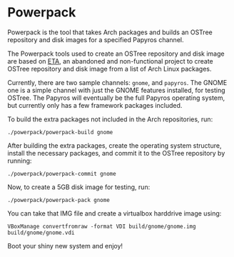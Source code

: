 Powerpack
=========

Powerpack is the tool that takes Arch packages and builds an OSTree repository
and disk images for a specified Papyros channel.

The Powerpack tools used to create an OSTree repository and disk image are based
on [ETA](https://github.com/ayopa/eta/), an abandoned and non-functional project
to create OSTree repository and disk image from a list of Arch Linux packages.

Currently, there are two sample channels: `gnome`, and `papyros`. The GNOME one
is a simple channel with just the GNOME features installed, for testing OSTree.
The Papyros will eventually be the full Papyros operating system, but currently
only has a few framework packages included.

To build the extra packages not included in the Arch repositories, run:

    ./powerpack/powerpack-build gnome

After building the extra packages, create the operating system structure,
install the necessary packages, and commit it to the OSTree repository by running:

    ./powerpack/powerpack-commit gnome

Now, to create a 5GB disk image for testing, run:

    ./powerpack/powerpack-pack gnome

You can take that IMG file and create a virtualbox harddrive image using:

    VBoxManage convertfromraw -format VDI build/gnome/gnome.img build/gnome/gnome.vdi

Boot your shiny new system and enjoy!
